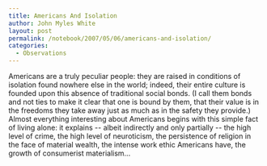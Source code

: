 ```yaml
---
title: Americans And Isolation
author: John Myles White
layout: post
permalink: /notebook/2007/05/06/americans-and-isolation/
categories:
  - Observations
---
```


Americans are a truly peculiar people: they are raised in conditions of isolation found nowhere else in the world; indeed, their entire culture is founded upon this absence of traditional social bonds. (I call them bonds and not ties to make it clear that one is bound by them, that their value is in the freedoms they take away just as much as in the safety they provide.) Almost everything interesting about Americans begins with this simple fact of living alone: it explains -- albeit indirectly and only partially -- the high level of crime, the high level of neuroticism, the persistence of religion in the face of material wealth, the intense work ethic Americans have, the growth of consumerist materialism...
